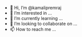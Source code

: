 - 👋 Hi, I’m @kamalipremraj
- 👀 I’m interested in ...
- 🌱 I’m currently learning ...
- 💞️ I’m looking to collaborate on ...
- 📫 How to reach me ...

<!---
kamalipremraj/kamalipremraj is a ✨ special ✨ repository because its `README.md` (this file) appears on your GitHub profile.
You can click the Preview link to take a look at your changes.
--->

